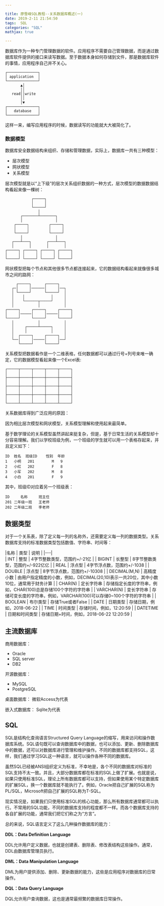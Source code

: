 ```yaml
---

title: 廖雪峰SQL教程--关系数据库概述(一)
date: 2019-2-11 21:54:50
tags:  SQL
categories: "SQL"
mathjax: true

---
```


数据库作为一种专门管理数据的软件。应用程序不需要自己管理数据，而是通过数据库软件提供的接口来读写数据。至于数据本身如何存储到文件，那是数据库软件的事情，应用程序自己并不关心。


	┌──────────────┐
	│ application  │
	└──────────────┘
	       ▲│
	       ││
	   read││write
	       ││
	       │▼
	┌──────────────┐
	│   database   │
	└──────────────┘

这样一来，编写应用程序的时候，数据读写的功能就大大被简化了。<!--more-->


### 数据模型

数据库安全数据结构来组织、存储和管理数据，实际上，数据库一共有三种模型：

- 层次模型
- 网状模型
- 关系模型

层次模型就是以“上下级”的层次关系组织数据的一种方式，层次模型的数据数据结构看起来像一棵树：

	            ┌─────┐
	            │     │
	            └─────┘
	               │
	       ┌───────┴───────┐
	       │               │
	    ┌─────┐         ┌─────┐
	    │     │         │     │
	    └─────┘         └─────┘
	       │               │
	   ┌───┴───┐       ┌───┴───┐
	   │       │       │       │
	┌─────┐ ┌─────┐ ┌─────┐ ┌─────┐
	│     │ │     │ │     │ │     │
	└─────┘ └─────┘ └─────┘ └─────┘

网状模型把每个节点和其他很多节点都连接起来，它的数据结构看起来就像很多城市之间的路网：

	     ┌─────┐      ┌─────┐
	   ┌─│     │──────│     │──┐
	   │ └─────┘      └─────┘  │
	   │    │            │     │
	   │    └──────┬─────┘     │
	   │           │           │
	┌─────┐     ┌─────┐     ┌─────┐
	│     │─────│     │─────│     │
	└─────┘     └─────┘     └─────┘
	   │           │           │
	   │     ┌─────┴─────┐     │
	   │     │           │     │
	   │  ┌─────┐     ┌─────┐  │
	   └──│     │─────│     │──┘
	      └─────┘     └─────┘

关系模型把数据看作是一个二维表格，任何数据都可以通过行号+列号来唯一确定，它的数据模型看起来像一个Excel表:

	┌─────┬─────┬─────┬─────┬─────┐
	│     │     │     │     │     │
	├─────┼─────┼─────┼─────┼─────┤
	│     │     │     │     │     │
	├─────┼─────┼─────┼─────┼─────┤
	│     │     │     │     │     │
	├─────┼─────┼─────┼─────┼─────┤
	│     │     │     │     │     │
	└─────┴─────┴─────┴─────┴─────┘

关系数据库得到广泛应用的原因：

因为相比层次模型和网状模型，关系模型理解和使用起来最简单。

基于数学理论的关系模型虽然讲起来挺复杂，但是，基于日常生活的关系模型却十分容易理解。我们以学校班级为例，一个班级的学生就可以用一个表格存起来，并且定义如下：

	ID	姓名	班级ID	性别	年龄
	1	小明	 201	    M	9
	2	小红	 202	    F	8
	3	小军	 202	    M	8
	4	小白	 201     	F	9

其中，班级ID对应着另一个班级表：

	ID	   名称	  班主任
	201	二年级一班	王老师
	202	二年级二班	李老师


## 数据类型

对于一个关系表，除了定义每一列的名称外，还需要定义每一列的数据类型。关系数据库支持的标准数据类型包括数值、字符串、时间等：


|名称 | 类型	| 说明 |
|---|	
| INT  | 整型 | 4字节整数类型，范围约+/-21亿 |
| BIGINT | 长整型 | 8字节整数类型，范围约+/-922亿亿 |
| REAL | 浮点型 | 4字节浮点数，范围约+/-1038 |
| DOUBLE | 浮点型 | 8字节浮点数，范围约+/-10308 |
| DECIMAL(M,N)	| 高精度小数	| 由用户指定精度的小数，例如，DECIMAL(20,10)表示一共20位，其中小数10位，通常用于财务计算 |
| CHAR(N)	| 定长字符串 | 存储指定长度的字符串，例如，CHAR(100)总是存储100个字符的字符串 |
| VARCHAR(N)	| 变长字符串 | 存储可变长度的字符串，例如，VARCHAR(100)可以存储0~100个字符的字符串 |
| BOOLEAN	| 布尔类型	| 存储True或者False |
| DATE	| 日期类型	| 存储日期，例如，2018-06-22 |
| TIME	| 时间类型	| 存储时间，例如，12:20:59 |
| DATETIME	| 日期和时间类型	| 存储日期+时间，例如，2018-06-22 12:20:59 |

## 主流数据库

商用数据库：

- Oracle
- SQL server
- DB2

开源数据库：

- MySQL
- PostgreSQL


桌面数据库： 微软Access为代表

嵌入式数据库： Sqlite为代表

## SQL

SQL是结构化查询语言Structured Query Language的缩写，用来访问和操作数据库系统。SQL语句既可以查询数据库中的数据，也可以添加、更新、删除数据库中的数据，还可以对数据库进行管理和维护操作。不同的数据库都支持SQL，这样，我们通过学习SQL这一种语言，就可以操作各种不同的数据库。

虽然SQL已经被ANSI组织定义为标准，不幸地是，各个不同的数据库对标准的SQL支持不太一致。并且，大部分数据库都在标准的SQL上做了扩展。也就是说，如果只使用标准SQL，理论上所有数据库都可以支持，但如果使用某个特定数据库的扩展SQL，换一个数据库就不能执行了。例如，Oracle把自己扩展的SQL称为PL/SQL，Microsoft把自己扩展的SQL称为T-SQL。

现实情况是，如果我们只使用标准SQL的核心功能，那么所有数据库通常都可以执行。不常用的SQL功能，不同的数据库支持的程度都不一样。而各个数据库支持的各自扩展的功能，通常我们把它们称之为“方言”。

总的来说，SQL语言定义了这么几种操作数据库的能力：

__DDL：Data Definition Language__

DDL允许用户定义数据，也就是创建表、删除表、修改表结构这些操作。通常，DDL由数据库管理员执行。

__DML：Data Manipulation Language__

DML为用户提供添加、删除、更新数据的能力，这些是应用程序对数据库的日常操作。

__DQL：Data Query Language__

DQL允许用户查询数据，这也是通常最频繁的数据库日常操作。
